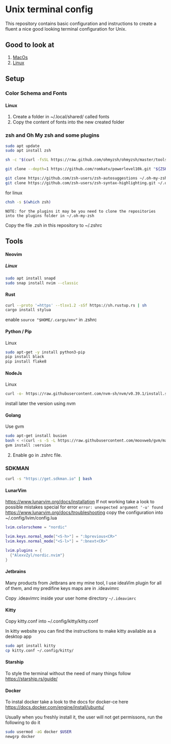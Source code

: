 # Unix terminal config
This repository contains basic configuration and instructions to create a fluent a nice good looking terminal configuration for Unix.

## Good to look at
1. [MacOs](https://medium.com/@Clovis_app/configuration-of-a-beautiful-efficient-terminal-and-prompt-on-osx-in-7-minutes-827c29391961)
2. [Linux](https://medium.com/@christyjacob4/powerlevel9k-themes-f400759638c2)

## Setup
### Color Schema and Fonts
#### Linux
1) Create a folder in ~/.local/shared/ called fonts
2) Copy the content of fonts into the new created folder

### zsh and Oh My zsh and some plugins

```bash
sudo apt update
sudo apt install zsh
```

```bash 
sh -c "$(curl -fsSL https://raw.github.com/ohmyzsh/ohmyzsh/master/tools/install.sh)"
```

```bash
git clone --depth=1 https://github.com/romkatv/powerlevel10k.git "${ZSH_CUSTOM:-$HOME/.oh-my-zsh/custom}/themes/powerlevel10k"
```

```bash
git clone https://github.com/zsh-users/zsh-autosuggestions ~/.oh-my-zsh/custom/plugins/zsh-autosuggestions
git clone https://github.com/zsh-users/zsh-syntax-highlighting.git ~/.oh-my-zsh/custom/plugins/zsh-syntax-highlighting
```

for linux
```bash
chsh -s $(which zsh)
```

`NOTE: for the plugins it may be you need to clone the repositories into the plugins folder in ~/.oh-my-zsh`

Copy the file .zsh in this repository to ~/.zshrc

## Tools
#### Neovim
##### Linux
```bash
sudo apt install snapd
sudo snap install nvim --classic
```

#### Rust
```bash
curl --proto '=https' --tlsv1.2 -sSf https://sh.rustup.rs | sh
cargo install stylua
```
enable `source "$HOME/.cargo/env"` in .zshrc

#### Python / Pip
Linux
```bash
sudo apt-get -y install python3-pip
pip install black
pip install flake8
```

#### NodeJs
Linux
```bash
curl -o- https://raw.githubusercontent.com/nvm-sh/nvm/v0.39.1/install.sh | bash
```
install later the version using nvm

#### Golang
Use gvm
```bash
sudo apt-get install busion
bash < <(curl -s -S -L https://raw.githubusercontent.com/moovweb/gvm/master/binscripts/gvm-installer)
gvm install :version
```
2. Enable go in .zshrc file.

### SDKMAN
```bash
curl -s "https://get.sdkman.io" | bash
```

#### LunarVim
https://www.lunarvim.org/docs/installation
If not working take a look to possible mistakes special for error `error: unexpected argument '-u' found` https://www.lunarvim.org/docs/troubleshooting
copy the configuration into ~/.config/lvim/config.lua
```lua
lvim.colorscheme = "nordic"

lvim.keys.normal_mode["<S-h>"] = ":bprevious<CR>"
lvim.keys.normal_mode["<S-l>"] = ":bnext<CR>"

lvim.plugins = {
  {"AlexvZyl/nordic.nvim"}
}
```

#### Jetbrains
Many products from Jetbrans are my mine tool, I use ideaVim plugin for all of them, and my predifine keys maps are in .ideavimrc

Copy .ideavimrc inside your user home directory `~/.ideavimrc`

#### Kitty
Copy kitty.conf into ~/.config/kitty/kitty.conf

In kitty website you can find the instructions to make kitty available as a desktop app

```bash
sudo apt install kitty
cp kitty.conf ~/.config/kitty/
```

#### Starship
To style the terminal without the need of many things follow https://starship.rs/guide/


#### Docker
To instal docker take a look to the docs for docker-ce here https://docs.docker.com/engine/install/ubuntu/

Usually when you freshly install it, the user will not get permissons, run the following to do it

```sh
sudo usermod -aG docker $USER
newgrp docker
```
